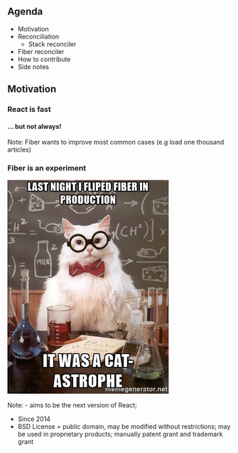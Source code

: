 ## Agenda
- Motivation
- Reconciliation
  - Stack reconciler
- Fiber reconciler
- How to contribute
- Side notes


## Motivation


### React is fast

#### ... but not always!

Note: Fiber wants to improve most common cases (e.g load one thousand articles)


### Fiber is an experiment

<img src="./slides/images/cat-astrophe.jpg" />

Note: - aims to be the next version of React;
- Since 2014
- BSD License = public domain, may be modified without restrictions; may be used in proprietary products; manually patent grant and trademark grant
